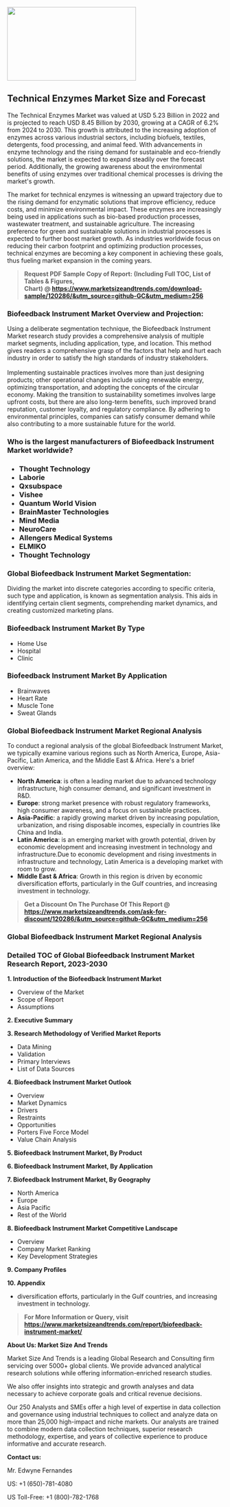 <p><img class="alignnone size-medium wp-image-20088" src="https://ffe5etoiles.com/wp-content/uploads/2024/12/MST1-300x171.png" alt="" width="300" height="171" /></p><h2>Technical Enzymes Market Size and Forecast</h2><p>The Technical Enzymes Market was valued at USD 5.23 Billion in 2022 and is projected to reach USD 8.45 Billion by 2030, growing at a CAGR of 6.2% from 2024 to 2030. This growth is attributed to the increasing adoption of enzymes across various industrial sectors, including biofuels, textiles, detergents, food processing, and animal feed. With advancements in enzyme technology and the rising demand for sustainable and eco-friendly solutions, the market is expected to expand steadily over the forecast period. Additionally, the growing awareness about the environmental benefits of using enzymes over traditional chemical processes is driving the market's growth.</p><p>The market for technical enzymes is witnessing an upward trajectory due to the rising demand for enzymatic solutions that improve efficiency, reduce costs, and minimize environmental impact. These enzymes are increasingly being used in applications such as bio-based production processes, wastewater treatment, and sustainable agriculture. The increasing preference for green and sustainable solutions in industrial processes is expected to further boost market growth. As industries worldwide focus on reducing their carbon footprint and optimizing production processes, technical enzymes are becoming a key component in achieving these goals, thus fueling market expansion in the coming years.</p></p><blockquote id="" class=""><strong>Request PDF Sample Copy of Report: (Including Full TOC, List of Tables &amp; Figures, Chart)&nbsp;@&nbsp;<strong><a href="https://www.marketsizeandtrends.com/download-sample/120286/&utm_source=github-GC&utm_medium=256" target="_blank">https://www.marketsizeandtrends.com/download-sample/120286/&utm_source=github-GC&utm_medium=256</a></strong></strong></blockquote><h3 id="" class="">Biofeedback Instrument Market&nbsp;Overview and Projection:</h3><p id="" class="">Using a deliberate segmentation technique, the Biofeedback Instrument Market research study provides a comprehensive analysis of multiple market segments, including application, type, and location. This method gives readers a comprehensive grasp of the factors that help and hurt each industry in order to satisfy the high standards of industry stakeholders. <br /> <br />Implementing sustainable practices involves more than just designing products; other operational changes include using renewable energy, optimizing transportation, and adopting the concepts of the circular economy. Making the transition to sustainability sometimes involves large upfront costs, but there are also long-term benefits, such improved brand reputation, customer loyalty, and regulatory compliance. By adhering to environmental principles, companies can satisfy consumer demand while also contributing to a more sustainable future for the world.</p><h3 id="" class="">Who is the largest manufacturers of&nbsp;Biofeedback Instrument Market worldwide?</h3><h3 class=""><p><ul><li>Thought Technology </li><li> Laborie </li><li> Qxsubspace </li><li> Vishee </li><li> Quantum World Vision </li><li> BrainMaster Technologies </li><li> Mind Media </li><li> NeuroCare </li><li> Allengers Medical Systems </li><li> ELMIKO </li><li> Thought Technology</li></ul></p></h3><h3 id="" class="">Global&nbsp;Biofeedback Instrument Market Segmentation:</h3><p id="" class="">Dividing the market into discrete categories according to specific criteria, such type and application, is known as segmentation analysis. This aids in identifying certain client segments, comprehending market dynamics, and creating customized marketing plans.</p><h3 id="" class="">Biofeedback Instrument Market&nbsp;By Type</h3><p><p><ul><li>Home Use </li><li> Hospital </li><li> Clinic</p></li></ul></p></p><h3 id="" class="">Biofeedback Instrument Market&nbsp;By Application</h3><p class=""><p><ul><li>Brainwaves </li><li> Heart Rate </li><li> Muscle Tone </li><li> Sweat Glands</li></ul></p></p><h3 id="" class="">Global Biofeedback Instrument Market Regional Analysis</h3><p id="" class="">To conduct a regional analysis of the global Biofeedback Instrument Market, we typically examine various regions such as North America, Europe, Asia-Pacific, Latin America, and the Middle East &amp; Africa. Here's a brief overview:</p><ul><li><strong>North America</strong>: is often a leading market due to advanced technology infrastructure, high consumer demand, and significant investment in R&amp;D.</li><li><strong>Europe</strong>: strong market presence with robust regulatory frameworks, high consumer awareness, and a focus on sustainable practices.</li><li><strong>Asia-Pacific</strong>: a rapidly growing market driven by increasing population, urbanization, and rising disposable incomes, especially in countries like China and India.</li><li><strong>Latin America</strong>: is an emerging market with growth potential, driven by economic development and increasing investment in technology and infrastructure.Due to economic development and rising investments in infrastructure and technology, Latin America is a developing market with room to grow.</li><li><strong>Middle East &amp; Africa</strong>: Growth in this region is driven by economic diversification efforts, particularly in the Gulf countries, and increasing investment in technology.</li></ul><blockquote id="" class=""><strong>Get a Discount On The Purchase Of This Report @ <strong><a href="https://www.marketsizeandtrends.com/ask-for-discount/120286/&utm_source=github-GC&utm_medium=256" target="_blank">https://www.marketsizeandtrends.com/ask-for-discount/120286/&utm_source=github-GC&utm_medium=256</a></strong></strong></blockquote><h3 id="" class="">Global Biofeedback Instrument Market Regional Analysis</h3><h3 id="" class="">Detailed TOC of Global Biofeedback Instrument Market Research Report, 2023-2030</h3><p id="" class=""><strong>1. Introduction of the Biofeedback Instrument Market</strong></p><ul><li>Overview of the Market</li><li>Scope of Report</li><li>Assumptions</li></ul><p id="" class=""><strong>2. Executive Summary</strong></p><p id="" class=""><strong>3. Research Methodology of Verified Market Reports</strong></p><ul><li>Data Mining</li><li>Validation</li><li>Primary Interviews</li><li>List of Data Sources</li></ul><p id="" class=""><strong>4. Biofeedback Instrument Market Outlook</strong></p><ul><li>Overview</li><li>Market Dynamics</li><li>Drivers</li><li>Restraints</li><li>Opportunities</li><li>Porters Five Force Model</li><li>Value Chain Analysis</li></ul><p id="" class=""><strong>5. Biofeedback Instrument Market, By Product</strong></p><p id="" class=""><strong>6. Biofeedback Instrument Market, By Application</strong></p><p id="" class=""><strong>7. Biofeedback Instrument Market, By Geography</strong></p><ul><li>North America</li><li>Europe</li><li>Asia Pacific</li><li>Rest of the World</li></ul><p id="" class=""><strong>8. Biofeedback Instrument Market Competitive Landscape</strong></p><ul><li>Overview</li><li>Company Market Ranking</li><li>Key Development Strategies</li></ul><p id="" class=""><strong>9. Company Profiles</strong></p><p id="" class=""><strong>10. Appendix</strong></p><ul><li>diversification efforts, particularly in the Gulf countries, and increasing investment in technology.</li></ul><blockquote id="" class=""><strong>For More Information or Query, visit <strong><strong><a href="https://www.marketsizeandtrends.com/report/biofeedback-instrument-market/" target="_blank">https://www.marketsizeandtrends.com/report/biofeedback-instrument-market/</a></strong></strong></strong></blockquote><p id="" class=""><strong>About Us: Market Size And Trends</strong></p><p id="" class="">Market Size And Trends is a leading Global Research and Consulting firm servicing over 5000+ global clients. We provide advanced analytical research solutions while offering information-enriched research studies.</p><p id="" class="">We also offer insights into strategic and growth analyses and data necessary to achieve corporate goals and critical revenue decisions.</p><p id="" class="">Our 250 Analysts and SMEs offer a high level of expertise in data collection and governance using industrial techniques to collect and analyze data on more than 25,000 high-impact and niche markets. Our analysts are trained to combine modern data collection techniques, superior research methodology, expertise, and years of collective experience to produce informative and accurate research.</p><p id="" class=""><strong>Contact us:</strong></p><p id="" class="">Mr. Edwyne Fernandes</p><p id="" class="">US: +1 (650)-781-4080</p><p id="" class="">US Toll-Free: +1 (800)-782-1768</p>
